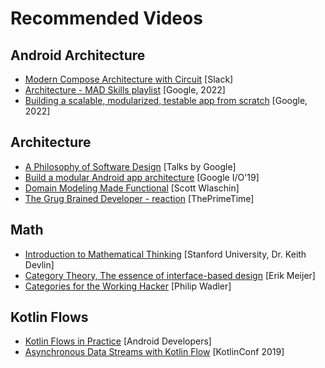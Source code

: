 # Recommended Videos

## Android Architecture

- [Modern Compose Architecture with Circuit](https://youtu.be/ZIr_uuN8FEw?si=ED8bAv2eq6lni5YH) [Slack]
- [Architecture - MAD Skills playlist](https://www.youtube.com/playlist?list=PLWz5rJ2EKKc8GZWCbUm3tBXKeqIi3rcVX) [Google, 2022]
- [Building a scalable, modularized, testable app from scratch](https://www.youtube.com/watch?v=qX6zmKY4KP0&ab_channel=AndroidDevelopers) [Google, 2022]

## Architecture

- [A Philosophy of Software Design](https://www.youtube.com/watch?v=bmSAYlu0NcY) [Talks by Google]
- [Build a modular Android app architecture](https://www.youtube.com/watch?v=PZBg5DIzNww) [Google I/O'19]
- [Domain Modeling Made Functional](https://youtu.be/2JB1_e5wZmU) [Scott Wlaschin]
- [The Grug Brained Developer - reaction](https://www.youtube.com/watch?v=0KFiDK9r4UI) [ThePrimeTime]

## Math

- [Introduction to Mathematical Thinking](https://www.coursera.org/learn/mathematical-thinking) [Stanford University, Dr. Keith Devlin]
- [Category Theory, The essence of interface-based design](https://youtu.be/JMP6gI5mLHc?si=zChGC8MXzFrVFOl0) [Erik Meijer]
- [Categories for the Working Hacker](https://youtu.be/gui_SE8rJUM?si=nBHmCInfNI65q2x7) [Philip Wadler]

## Kotlin Flows

- [Kotlin Flows in Practice](https://www.youtube.com/watch?v=fSB6_KE95bU) [Android Developers]
- [Asynchronous Data Streams with Kotlin Flow](https://www.youtube.com/watch?v=tYcqn48SMT8) [KotlinConf 2019]
